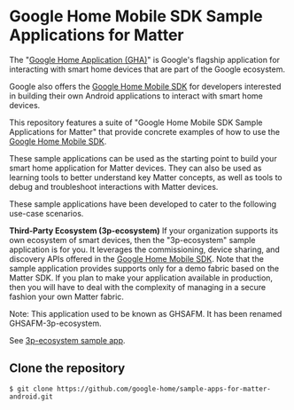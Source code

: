 # Google Home Mobile SDK Sample Applications for Matter

The "[Google Home Application (GHA)](https://play.google.com/store/apps/details?id=com.google.android.apps.chromecast.app)"
is Google's flagship application for interacting with smart home
devices that are part of the Google ecosystem.

Google also offers the [Google Home Mobile SDK](https://developers.home.google.com/mobile-sdk) 
for developers interested in building their own Android applications to interact with
smart home devices.

This repository features a suite of "Google Home Mobile SDK Sample Applications for Matter"
that provide concrete examples of how to
use the [Google Home Mobile SDK](https://developers.home.google.com/mobile-sdk).

These sample applications can be used as the starting point to build your
smart home application for Matter devices.
They can also be used as learning tools to better understand key Matter concepts, as well as tools
to debug and troubleshoot interactions with Matter devices.

These sample applications have been developed to cater to the following use-case 
scenarios.

**Third-Party Ecosystem (3p-ecosystem)**
If your organization supports its own ecosystem of smart devices, then the "3p-ecosystem"
sample application is for you. It leverages the commissioning, device sharing, and discovery
APIs offered in the [Google Home Mobile SDK](https://developers.home.google.com/mobile-sdk).
Note that the sample application provides supports only for a demo fabric based on the Matter SDK.
If you plan to make your application available in production, then you will have to deal
with the complexity of managing in a secure fashion your own Matter fabric.

Note: This application used to be known as GHSAFM. It has been renamed GHSAFM-3p-ecosystem.

See [3p-ecosystem sample app](3p-ecosystem/).

## Clone the repository

```console
$ git clone https://github.com/google-home/sample-apps-for-matter-android.git
```

